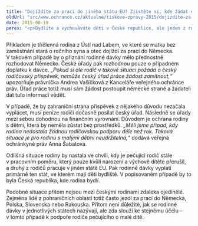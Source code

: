 ```yaml
---
title: "Dojíždíte za prací do jiného státu EU? Zjistěte si, kde žádat o rodičovský příspěvek!"
oldUrl: "src/www.ochrance.cz/aktualne/tiskove-zpravy-2015/dojizdite-za-praci-do-jineho-statu-eu-zjistete-si-kde-zadat-o-rodicovsky-prispevek"
date: 2015-08-19
perex: "<p>Bydlíte a vychováváte děti v České republice, ale jeden z rodičů pracuje v Německu nebo jiném členském státě EU? Pak musíte dávat pozor, ze které země dostanete vyplacený rodičovský příspěvek. Pravidla pro určení státu, který bude rodičovský příspěvek v těchto případech vyplácet, upravuje nařízení EU.</p>"
---
```


<!-- imported from the old website -->

<p>Příkladem je tříčlenná rodina z Ústí nad Labem, ve které se matka bez zaměstnání stará o ročního syna a otec dojíždí za prací do Německa. V takovém případě by o přiznání rodinné dávky mělo přednostně rozhodovat Německo. České úřady pak rozhodnou pouze o případném doplatku k dávce.<em> „Pokud si ale rodič v takové situaci požádá o český rodičovský příspěvek, nemůže český úřad práce žádost zamítnout,“</em> upozorňuje právnička Andrea Vašíčková z Kanceláře veřejného ochránce práv. Úřad práce totiž musí sám žádost postoupit německé straně a žadateli dát tuto informaci vědět.</p><p>V případě, že by zahraniční strana příspěvek z nějakého důvodu nezačala vyplácet, musí peníze rodiči dočasně posílat český úřad. Následně se úřady mezi sebou dohodnou na finančním vyrovnání. Důvodem je ochrana rodiny s dětmi, která by neměla zůstat bez prostředků. <em>„Měli jsme případ, kdy rodina nedostala žádnou rodičovskou podporu déle než rok. Taková situace je pro rodinu s malými dětmi neudržitelná,“</em> dodává veřejná ochránkyně práv Anna Šabatová.</p><p>Odlišná situace rodiny by nastala ve chvíli, kdy je pečující rodič stále v pracovním poměru, který pouze kvůli narození a výchově dítěte přerušil, a druhý z rodičů pracuje v jiném státě EU. Pak rodinné dávky vyplatí primárně ten stát, ve kterém mají děti bydliště. V popisovaném případě by to byla Česká republika, kde rodina bydlí.</p><p>Podobné situace přitom nejsou mezi českými rodinami zdaleka ojedinělé. Zejména lidé z pohraničních oblastí totiž často jezdí za prací do Německa, Polska, Slovenska nebo Rakouska. Přitom není důležité, jak se rodinné dávky v jednotlivých státech nazývají, ale zda slouží ke stejnému účelu – v tomto případě k podpoře rodiče pečujícího o malé dítě.</p>
